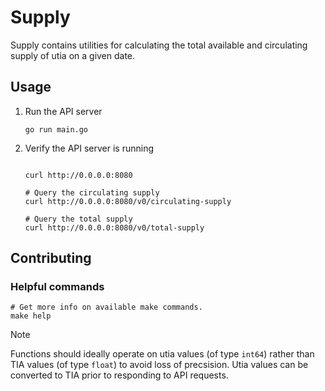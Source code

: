 # Supply

Supply contains utilities for calculating the total available and circulating supply of utia on a given date.

## Usage

1. Run the API server

    ```shell
    go run main.go
    ```

2. Verify the API server is running

    ```shell

    curl http://0.0.0.0:8080

    # Query the circulating supply
    curl http://0.0.0.0:8080/v0/circulating-supply

    # Query the total supply
    curl http://0.0.0.0:8080/v0/total-supply
    ```

## Contributing

### Helpful commands

```shell
# Get more info on available make commands.
make help
```

> [!NOTE]
> Functions should ideally operate on utia values (of type `int64`) rather than TIA values (of type `float`) to avoid loss of precsision. Utia values can be converted to TIA prior to responding to API requests.
